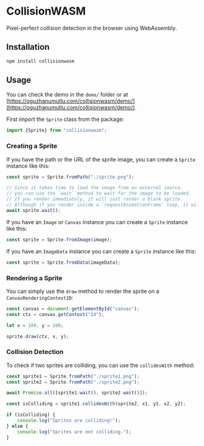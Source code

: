 # CollisionWASM

Pixel-perfect collision detection in the browser using WebAssembly.

## Installation

```bash
npm install collisionwasm
```

## Usage

You can check the demo in the `demo/` folder or
at [https://oguzhanumutlu.com/collisionwasm/demo/](https://oguzhanumutlu.com/collisionwasm/demo/).

First import the `Sprite` class from the package:

```js
import {Sprite} from "collisionwasm";
```

### Creating a Sprite

If you have the path or the URL of the sprite image, you can create a `Sprite` instance like this:

```js
const sprite = Sprite.fromPath("./sprite.png");

// Since it takes time to load the image from an external source,
// you can use the `wait` method to wait for the image to be loaded.
// If you render immediately, it will just render a blank sprite.
// Although if you render inside a `requestAnimationFrame` loop, it will work fine.
await sprite.wait();
```

If you have an `Image` or `Canvas` instance you can create a `Sprite` instance like this:

```js
const sprite = Sprite.fromImage(image);
```

If you have an `ImageData` instance you can create a `Sprite` instance like this:

```js
const sprite = Sprite.fromData(imageData);
```

### Rendering a Sprite

You can simply use the `draw` method to render the sprite on a `CanvasRenderingContext2D`:

```js
const canvas = document.getElementById("canvas");
const ctx = canvas.getContext("2d");

let x = 100, y = 100;

sprite.draw(ctx, x, y);
```

### Collision Detection

To check if two sprites are colliding, you can use the `collidesWith` method:

```js
const sprite1 = Sprite.fromPath("./sprite1.png");
const sprite2 = Sprite.fromPath("./sprite2.png");

await Promise.all([sprite1.wait(), sprite2.wait()]);

const isColliding = sprite1.collidesWith(sprite2, x1, y1, x2, y2);

if (isColliding) {
    console.log("Sprites are colliding!");
} else {
    console.log("Sprites are not colliding.");
}
```